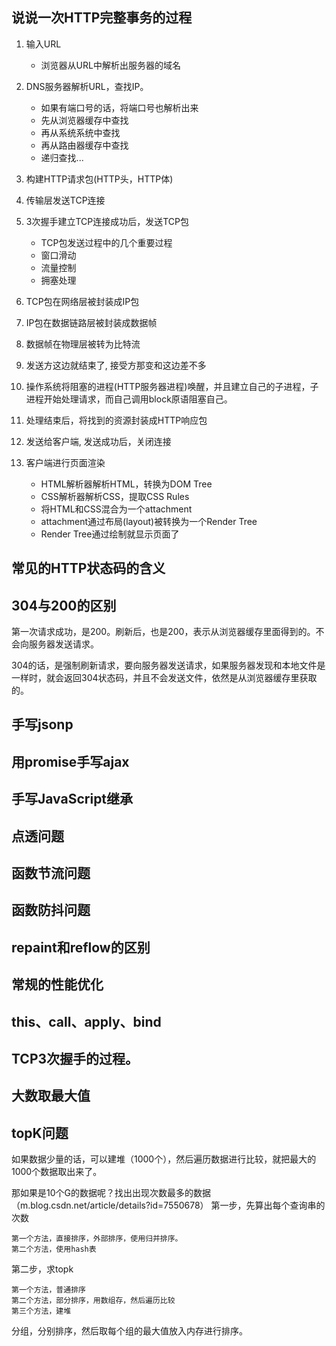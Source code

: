 ## 说说一次HTTP完整事务的过程

1. 输入URL

	* 浏览器从URL中解析出服务器的域名

2. DNS服务器解析URL，查找IP。

	* 如果有端口号的话，将端口号也解析出来
	* 先从浏览器缓存中查找
	* 再从系统系统中查找
	* 再从路由器缓存中查找
	* 递归查找...

3. 构建HTTP请求包(HTTP头，HTTP体)

4. 传输层发送TCP连接

5. 3次握手建立TCP连接成功后，发送TCP包
	
	* TCP包发送过程中的几个重要过程
	* 窗口滑动
	* 流量控制
	* 拥塞处理

6. TCP包在网络层被封装成IP包

7. IP包在数据链路层被封装成数据帧

8. 数据帧在物理层被转为比特流

9. 发送方这边就结束了, 接受方那变和这边差不多

10. 操作系统将阻塞的进程(HTTP服务器进程)唤醒，并且建立自己的子进程，子进程开始处理请求，而自己调用block原语阻塞自己。

11. 处理结束后，将找到的资源封装成HTTP响应包

12. 发送给客户端, 发送成功后，关闭连接

13. 客户端进行页面渲染

	* HTML解析器解析HTML，转换为DOM Tree
	* CSS解析器解析CSS，提取CSS Rules
	* 将HTML和CSS混合为一个attachment
	* attachment通过布局(layout)被转换为一个Render Tree
	* Render Tree通过绘制就显示页面了

## 常见的HTTP状态码的含义

## 304与200的区别

第一次请求成功，是200。刷新后，也是200，表示从浏览器缓存里面得到的。不会向服务器发送请求。

304的话，是强制刷新请求，要向服务器发送请求，如果服务器发现和本地文件是一样时，就会返回304状态码，并且不会发送文件，依然是从浏览器缓存里获取的。

## 手写jsonp

## 用promise手写ajax

## 手写JavaScript继承

## 点透问题

## 函数节流问题

## 函数防抖问题

## repaint和reflow的区别

## 常规的性能优化

## this、call、apply、bind

## TCP3次握手的过程。

## 大数取最大值

## topK问题

如果数据少量的话，可以建堆（1000个），然后遍历数据进行比较，就把最大的1000个数据取出来了。

那如果是10个G的数据呢？找出出现次数最多的数据
（m.blog.csdn.net/article/details?id=7550678）
第一步，先算出每个查询串的次数

	第一个方法，直接排序，外部排序，使用归并排序。
	第二个方法，使用hash表

第二步，求topk

	第一个方法，普通排序
	第二个方法，部分排序，用数组存，然后遍历比较
	第三个方法，建堆



分组，分别排序，然后取每个组的最大值放入内存进行排序。



